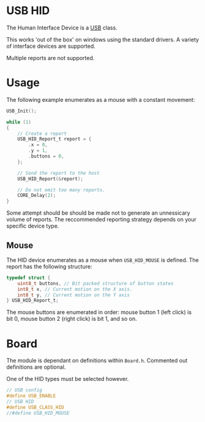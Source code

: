# USB HID
The Human Interface Device is a [USB](../USB.md) class.

This works 'out of the box' on windows using the standard drivers. A variety of interface devices are supported.

Multiple reports are not supported.

# Usage

The following example enumerates as a mouse with a constant movement:

```c
USB_Init();

while (1)
{
    // Create a report
    USB_HID_Report_t report = {
        .x = 0,
        .y = 1,
        .buttons = 0,
    };

    // Send the report to the host
    USB_HID_Report(&report);

    // Do not emit too many reports.
    CORE_Delay(2);
}
```

Some attempt should be should be made not to generate an unnessicary volume of reports.
The reccommended reporting strategy depends on your specific device type.

## Mouse

The HID device enumerates as a mouse when `USB_HID_MOUSE` is defined.
The report has the following structure:

```c
typedef struct {
    uint8_t buttons, // Bit packed structure of button states
    int8_t x, // Current motion on the X axis.
    int8_t y, // Current motion on the Y axis
} USB_HID_Report_t;
```

The mouse buttons are enumerated in order: mouse button 1 (left click) is bit 0, mouse button 2 (right click) is bit 1, and so on.

# Board

The module is dependant on definitions within `Board.h`. Commented out definitions are optional.

One of the HID types must be selected however.

```c
// USB config
#define USB_ENABLE
// USB HID
#define USB_CLASS_HID
//#define USB_HID_MOUSE
```
